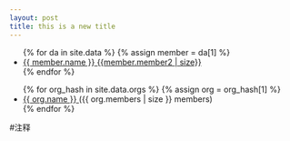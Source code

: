 ```yaml
---
layout: post
title: this is a new title 
---
```

<ul>
{% for da in site.data %}
{% assign member = da[1] %}
  <li>
    <a href="https://github.com/{{ member.github }}">
      {{ member.name }}
      {{member.member2 | size}}
    </a>
  </li>
{% endfor %}
</ul>

<ul>
{% for org_hash in site.data.orgs %}
{% assign org = org_hash[1] %}
  <li>
    <a href="https://github.com/{{ org.username }}">
      {{ org.name }}
    </a>
    ({{ org.members | size }} members)
  </li>
{% endfor %}
</ul>

#注释